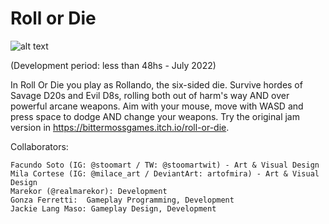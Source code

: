 # Roll or Die

![alt text](https://img.itch.zone/aW1nLzk1NTU4NTAuZ2lm/original/z7Ykye.gif)

(Development period: less than 48hs - July 2022)

In Roll Or Die you play as Rollando, the six-sided die. Survive hordes of Savage D20s and Evil D8s, rolling both out of harm's way AND over powerful arcane weapons.
Aim with your mouse, move with WASD and press space to dodge AND change your weapons. Try the original jam version in https://bittermossgames.itch.io/roll-or-die.

Collaborators:

    Facundo Soto (IG: @stoomart / TW: @stoomartwit) - Art & Visual Design
    Mila Cortese (IG: @milace_art / DeviantArt: artofmira) - Art & Visual Design
    Marekor (@realmarekor): Development
    Gonza Ferretti:  Gameplay Programming, Development
    Jackie Lang Maso: Gameplay Design, Development
